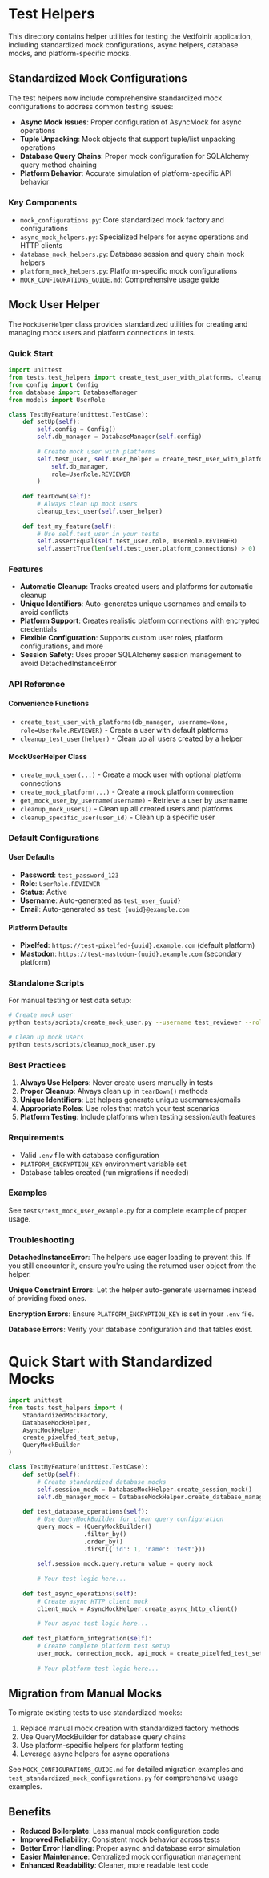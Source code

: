 # Test Helpers

This directory contains helper utilities for testing the Vedfolnir application, including standardized mock configurations, async helpers, database mocks, and platform-specific mocks.

## Standardized Mock Configurations

The test helpers now include comprehensive standardized mock configurations to address common testing issues:

- **Async Mock Issues**: Proper configuration of AsyncMock for async operations
- **Tuple Unpacking**: Mock objects that support tuple/list unpacking operations  
- **Database Query Chains**: Proper mock configuration for SQLAlchemy query method chaining
- **Platform Behavior**: Accurate simulation of platform-specific API behavior

### Key Components

- `mock_configurations.py`: Core standardized mock factory and configurations
- `async_mock_helpers.py`: Specialized helpers for async operations and HTTP clients
- `database_mock_helpers.py`: Database session and query chain mock helpers
- `platform_mock_helpers.py`: Platform-specific mock configurations
- `MOCK_CONFIGURATIONS_GUIDE.md`: Comprehensive usage guide

## Mock User Helper

The `MockUserHelper` class provides standardized utilities for creating and managing mock users and platform connections in tests.

### Quick Start

```python
import unittest
from tests.test_helpers import create_test_user_with_platforms, cleanup_test_user
from config import Config
from database import DatabaseManager
from models import UserRole

class TestMyFeature(unittest.TestCase):
    def setUp(self):
        self.config = Config()
        self.db_manager = DatabaseManager(self.config)
        
        # Create mock user with platforms
        self.test_user, self.user_helper = create_test_user_with_platforms(
            self.db_manager,
            role=UserRole.REVIEWER
        )
    
    def tearDown(self):
        # Always clean up mock users
        cleanup_test_user(self.user_helper)
    
    def test_my_feature(self):
        # Use self.test_user in your tests
        self.assertEqual(self.test_user.role, UserRole.REVIEWER)
        self.assertTrue(len(self.test_user.platform_connections) > 0)
```

### Features

- **Automatic Cleanup**: Tracks created users and platforms for automatic cleanup
- **Unique Identifiers**: Auto-generates unique usernames and emails to avoid conflicts
- **Platform Support**: Creates realistic platform connections with encrypted credentials
- **Flexible Configuration**: Supports custom user roles, platform configurations, and more
- **Session Safety**: Uses proper SQLAlchemy session management to avoid DetachedInstanceError

### API Reference

#### Convenience Functions

- `create_test_user_with_platforms(db_manager, username=None, role=UserRole.REVIEWER)` - Create a user with default platforms
- `cleanup_test_user(helper)` - Clean up all users created by a helper

#### MockUserHelper Class

- `create_mock_user(...)` - Create a mock user with optional platform connections
- `create_mock_platform(...)` - Create a mock platform connection
- `get_mock_user_by_username(username)` - Retrieve a user by username
- `cleanup_mock_users()` - Clean up all created users and platforms
- `cleanup_specific_user(user_id)` - Clean up a specific user

### Default Configurations

#### User Defaults
- **Password**: `test_password_123`
- **Role**: `UserRole.REVIEWER`
- **Status**: Active
- **Username**: Auto-generated as `test_user_{uuid}`
- **Email**: Auto-generated as `test_{uuid}@example.com`

#### Platform Defaults
- **Pixelfed**: `https://test-pixelfed-{uuid}.example.com` (default platform)
- **Mastodon**: `https://test-mastodon-{uuid}.example.com` (secondary platform)

### Standalone Scripts

For manual testing or test data setup:

```bash
# Create mock user
python tests/scripts/create_mock_user.py --username test_reviewer --role reviewer

# Clean up mock users
python tests/scripts/cleanup_mock_user.py
```

### Best Practices

1. **Always Use Helpers**: Never create users manually in tests
2. **Proper Cleanup**: Always clean up in `tearDown()` methods
3. **Unique Identifiers**: Let helpers generate unique usernames/emails
4. **Appropriate Roles**: Use roles that match your test scenarios
5. **Platform Testing**: Include platforms when testing session/auth features

### Requirements

- Valid `.env` file with database configuration
- `PLATFORM_ENCRYPTION_KEY` environment variable set
- Database tables created (run migrations if needed)

### Examples

See `tests/test_mock_user_example.py` for a complete example of proper usage.

### Troubleshooting

**DetachedInstanceError**: The helpers use eager loading to prevent this. If you still encounter it, ensure you're using the returned user object from the helper.

**Unique Constraint Errors**: Let the helper auto-generate usernames instead of providing fixed ones.

**Encryption Errors**: Ensure `PLATFORM_ENCRYPTION_KEY` is set in your `.env` file.

**Database Errors**: Verify your database configuration and that tables exist.
#
# Quick Start with Standardized Mocks

```python
import unittest
from tests.test_helpers import (
    StandardizedMockFactory,
    DatabaseMockHelper,
    AsyncMockHelper,
    create_pixelfed_test_setup,
    QueryMockBuilder
)

class TestMyFeature(unittest.TestCase):
    def setUp(self):
        # Create standardized database mocks
        self.session_mock = DatabaseMockHelper.create_session_mock()
        self.db_manager_mock = DatabaseMockHelper.create_database_manager_mock(self.session_mock)
    
    def test_database_operations(self):
        # Use QueryMockBuilder for clean query configuration
        query_mock = (QueryMockBuilder()
                     .filter_by()
                     .order_by()
                     .first({'id': 1, 'name': 'test'}))
        
        self.session_mock.query.return_value = query_mock
        
        # Your test logic here...
    
    def test_async_operations(self):
        # Create async HTTP client mock
        client_mock = AsyncMockHelper.create_async_http_client()
        
        # Your async test logic here...
    
    def test_platform_integration(self):
        # Create complete platform test setup
        user_mock, connection_mock, api_mock = create_pixelfed_test_setup()
        
        # Your platform test logic here...
```

## Migration from Manual Mocks

To migrate existing tests to use standardized mocks:

1. Replace manual mock creation with standardized factory methods
2. Use QueryMockBuilder for database query chains
3. Use platform-specific helpers for platform testing
4. Leverage async helpers for async operations

See `MOCK_CONFIGURATIONS_GUIDE.md` for detailed migration examples and `test_standardized_mock_configurations.py` for comprehensive usage examples.

## Benefits

- **Reduced Boilerplate**: Less manual mock configuration code
- **Improved Reliability**: Consistent mock behavior across tests
- **Better Error Handling**: Proper async and database error simulation
- **Easier Maintenance**: Centralized mock configuration management
- **Enhanced Readability**: Cleaner, more readable test code